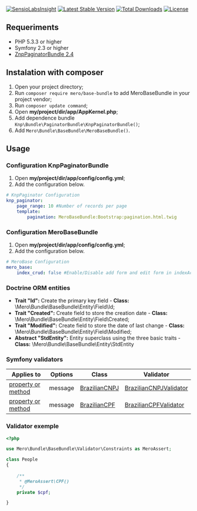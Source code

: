 [![SensioLabsInsight](https://insight.sensiolabs.com/projects/4612cf8e-4579-4ad5-a2ca-8e4620da09c8/mini.png)](https://insight.sensiolabs.com/projects/4612cf8e-4579-4ad5-a2ca-8e4620da09c8) [![Latest Stable Version](https://poser.pugx.org/mero/base-bundle/v/stable.svg)](https://packagist.org/packages/mero/base-bundle) [![Total Downloads](https://poser.pugx.org/mero/base-bundle/downloads.svg)](https://packagist.org/packages/mero/base-bundle) [![License](https://poser.pugx.org/mero/base-bundle/license.svg)](https://packagist.org/packages/mero/base-bundle)

## Requeriments

- PHP 5.3.3 or higher
- Symfony 2.3 or higher
- [ZnpPaginatorBundle 2.4](https://github.com/KnpLabs/KnpPaginatorBundle)

## Instalation with composer

1. Open your project directory;
2. Run `composer require mero/base-bundle` to add MeroBaseBundle in your project vendor;
3. Run `composer update command`;
4. Open **my/project/dir/app/AppKernel.php**;
5. Add dependence bundle `Knp\Bundle\PaginatorBundle\KnpPaginatorBundle()`;
6. Add `Mero\Bundle\BaseBundle\MeroBaseBundle()`.

## Usage

### Configuration KnpPaginatorBundle

1. Open **my/project/dir/app/config/config.yml**;
2. Add the configuration below.

```yaml
# KnpPaginator Configuration
knp_paginator:
    page_range: 10 #Number of records per page
    template:
        pagination: MeroBaseBundle:Bootstrap:pagination.html.twig
```

### Configuration MeroBaseBundle

1. Open **my/project/dir/app/config/config.yml**;
2. Add the configuration below.

```yaml
# MeroBase Configuration
mero_base:
    index_crud: false #Enable/Disable add form and edit form in indexAction 
```

### Doctrine ORM entities

- **Trait "Id":** Create the primary key field - **Class:** \Mero\Bundle\BaseBundle\Entity\Field\Id;
- **Trait "Created":** Create field to store the creation date - **Class:** \Mero\Bundle\BaseBundle\Entity\Field\Created;
- **Trait "Modified":** Create field to store the date of last change - **Class:** \Mero\Bundle\BaseBundle\Entity\Field\Modified;
- **Abstract "StdEntity":** Entity superclass using the three basic traits - **Class:** \Mero\Bundle\BaseBundle\Entity\StdEntity

### Symfony validators

| Applies to         | Options | Class | Validator |
| -------------------| ------- | ----- | --------- |
| [property or method](http://symfony.com/doc/current/book/validation.html#validation-property-target) | message | [BrazilianCNPJ](https://github.com/merorafael/MeroBaseBundle/blob/master/Validator/Constraints/BrazilianCNPJ.php) | [BrazilianCNPJValidator](https://github.com/merorafael/MeroBaseBundle/blob/master/Validator/Constraints/BrazilianCNPJValidator.php)  |
| [property or method](http://symfony.com/doc/current/book/validation.html#validation-property-target) | message | [BrazilianCPF](https://github.com/merorafael/MeroBaseBundle/blob/master/Validator/Constraints/BrazilianCPF.php)  | [BrazilianCPFValidator](https://github.com/merorafael/MeroBaseBundle/blob/master/Validator/Constraints/BrazilianCPFValidator.php)   |

### Validator exemple

```php
<?php

use Mero\Bundle\BaseBundle\Validator\Constraints as MeroAssert;

class People 
{
    
    /**
     * @MeroAssert\CPF()
     */
    private $cpf;

}
```

